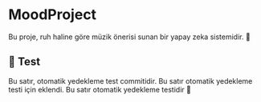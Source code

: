 # MoodProject
Bu proje, ruh haline göre müzik önerisi sunan bir yapay zeka sistemidir. 🎵

## 🧪 Test
Bu satır, otomatik yedekleme test commitidir.
Bu satır otomatik yedekleme testi için eklendi.
Bu satır otomatik yedekleme testidir 🚀
